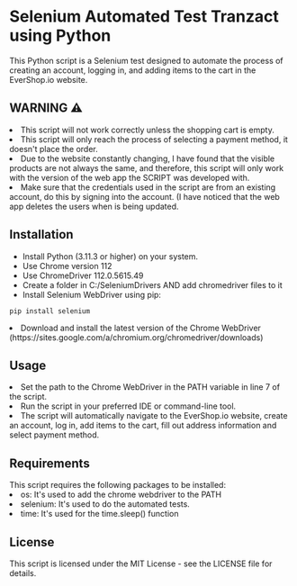 <h1>Selenium Automated Test Tranzact using Python</h1>
<p>This Python script is a Selenium test designed to automate the process of creating an account, logging in, and adding items to the cart in the EverShop.io website.</p>

<h2>WARNING ⚠ </h2>
<li>This script will not work correctly unless the shopping cart is empty.</li>
<li>This script will only reach the process of selecting a payment method, it doesn't place the order.</li>
<li>Due to the website constantly changing, I have found that the visible products are not always the same, and therefore, this script will only work with the version of the web app the SCRIPT was developed with.</li>
<li>Make sure that the credentials used in the script are from an existing account, do this by signing into the account. (I have noticed that the web app deletes the users when is being updated.</li>

<h2>Installation</h2>
<ul>
<li>Install Python (3.11.3 or higher) on your system.</li>

<li>Use Chrome version 112</li>

<li>Use ChromeDriver 112.0.5615.49</li>

<li>Create a folder in C:/SeleniumDrivers AND add chromedriver files to it</li>

<li>Install Selenium WebDriver using pip:</li>
</ul>

    pip install selenium

<li>Download and install the latest version of the Chrome WebDriver (https://sites.google.com/a/chromium.org/chromedriver/downloads)</li>

<h2>Usage</h2>
<li>Set the path to the Chrome WebDriver in the PATH variable in line 7 of the script.</li>
<li>Run the script in your preferred IDE or command-line tool.</li>
<li>The script will automatically navigate to the EverShop.io website, create an account, log in, add items to the cart, fill out address information and select payment method.</li>

<h2>Requirements</h2>
This script requires the following packages to be installed:

<li>os: It's used to add the chrome webdriver to the PATH</li>
<li>selenium: It's used to do the automated tests.</li>
<li>time: It's used for the time.sleep() function</li>

<h2>License</h2>
This script is licensed under the MIT License - see the LICENSE file for details.
